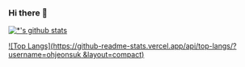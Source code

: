 ### Hi there 👋

<!--
**ohjeonsuk/ohjeonsuk** is a ✨ _special_ ✨ repository because its `README.md` (this file) appears on your GitHub profile.

Here are some ideas to get you started:

- 🔭 I’m currently working on ...
- 🌱 I’m currently learning ...
- 👯 I’m looking to collaborate on ...
- 🤔 I’m looking for help with ...
- 💬 Ask me about ...
- 📫 How to reach me: ...
- 😄 Pronouns: ...
- ⚡ Fun fact: ...
-->

[![*'s github stats](https://github-readme-stats.vercel.app/api?username=ohjeonsuk)](https://github.com/ohjeonsuk)

[![Top Langs](https://github-readme-stats.vercel.app/api/top-langs/?username=ohjeonsuk &layout=compact)](https://github.com/ohjeonsuk/githubreadme-stats)
